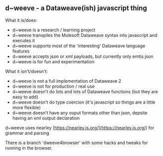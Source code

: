 ## d\~weeve - a Dataweave(ish) javascript thing ##

What it is/does:

* d\~weeve is a research / learning project
* d\~weeve transpiles the Mulesoft Dataweave syntax into javascript and executes it
* d\~weeve supports most of the 'interesting' Dataweave language features 
* d\~weeve accepts json or xml payloads, but currently only emtis json
* d\~weeve is for fun and experimentation

What it isn't/doesn't:

* d\~weeve is not a full implementation of Dataweave 2
* d\~weeve is not for production / real use
* d\~weeve doesn't do lots and lots of Dataweave functions (but they are easy to add)
* d\~weeve doesn't do type coercion (it's javascript so things are a little more flexible)
* d\~weeve doesn't have any ouput formats other than json, depsite having an xml output declaration

d\~weeve uses nearley [https://nearley.js.org/](https://nearley.js.org/) for grammar and parsing

There is a branch 'dweeve4browser' with some hacks and tweaks for running in the browser.

